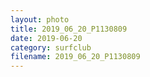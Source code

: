 ```yaml
---
layout: photo
title: 2019_06_20_P1130809
date: 2019-06-20
category: surfclub
filename: 2019_06_20_P1130809
---
```

